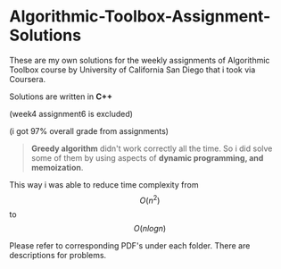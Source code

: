 # Algorithmic-Toolbox-Assignment-Solutions

These are my own solutions for the weekly assignments of Algorithmic Toolbox course by University of California San Diego that i took via Coursera.

Solutions are written in **C++**

(week4 assignment6 is excluded)

(i got 97% overall grade from assignments)

> **Greedy algorithm** didn't work correctly all the time. So i did solve some of them by using aspects of **dynamic programming, and memoization**. 

This way i was able to reduce time complexity from 
$$
O(n^2)
$$
 to 
$$
O(nlogn)
$$




Please refer to corresponding PDF's under each folder. There are descriptions for problems.